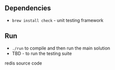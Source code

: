 ## Dependencies

- `brew install check` - unit testing framework

## Run

- `./run` to compile and then run the main solution
- TBD - to run the testing suite


redis source code

